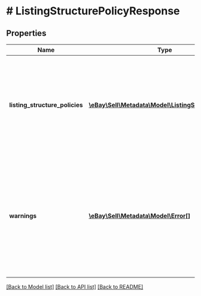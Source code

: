 # # ListingStructurePolicyResponse

## Properties

Name | Type | Description | Notes
------------ | ------------- | ------------- | -------------
**listing_structure_policies** | [**\eBay\Sell\Metadata\Model\ListingStructurePolicy[]**](ListingStructurePolicy.md) | Returns a list of category IDs plus a flag indicating whether or not each listed category supports item variations. | [optional]
**warnings** | [**\eBay\Sell\Metadata\Model\Error[]**](Error.md) | A list of the warnings that were generated as a result of the request. This field is not returned if no warnings were generated by the request. | [optional]

[[Back to Model list]](../../README.md#models) [[Back to API list]](../../README.md#endpoints) [[Back to README]](../../README.md)
